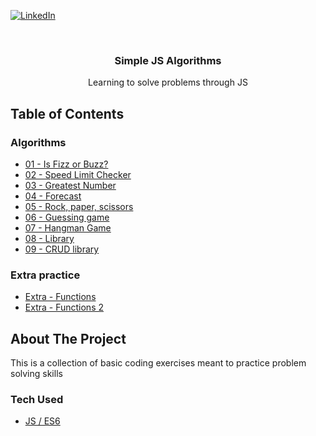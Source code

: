 [![LinkedIn][linkedin-shield]][linkedin-url]

<br />
<div align="center">
  <h3 align="center">Simple JS Algorithms</h3>
  <p align="center">
    Learning to solve problems through JS
  </p>
</div>

## Table of Contents

### Algorithms
- [01 - Is Fizz or Buzz?](https://github.com/AlbaCasas/simple-algorithms/pull/2)
- [02 - Speed Limit Checker](https://github.com/AlbaCasas/simple-algorithms/pull/3)
- [03 - Greatest Number](https://github.com/AlbaCasas/simple-algorithms/pull/4)
- [04 - Forecast](https://github.com/AlbaCasas/simple-algorithms/pull/7)
- [05 - Rock, paper, scissors](https://github.com/AlbaCasas/simple-algorithms/pull/8)
- [06 - Guessing game](https://github.com/AlbaCasas/simple-algorithms/pull/9)
- [07 - Hangman Game](https://github.com/AlbaCasas/simple-algorithms/pull/10)
- [08 - Library](https://github.com/AlbaCasas/simple-algorithms/pull/11)
- [09 - CRUD library](https://github.com/AlbaCasas/simple-algorithms/pull/12)

### Extra practice
- [Extra - Functions](https://github.com/AlbaCasas/simple-algorithms/pull/5)
- [Extra - Functions 2](https://github.com/AlbaCasas/simple-algorithms/pull/6)

## About The Project

This is a collection of basic coding exercises meant to practice problem solving skills

### Tech Used

- [JS / ES6](https://tc39.es/ecma262/)

[linkedin-shield]: https://img.shields.io/badge/-LinkedIn-black.svg?style=for-the-badge&logo=linkedin&colorB=555
[linkedin-url]: https://www.linkedin.com/in/alba-casas/
